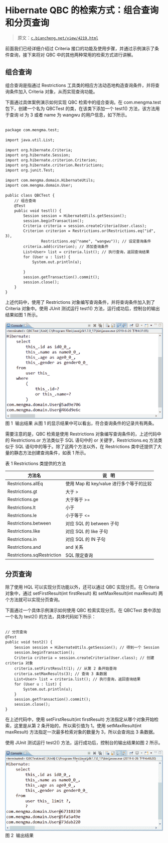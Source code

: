 # Hibernate QBC 的检索方式：组合查询和分页查询

> 原文：[`c.biancheng.net/view/4219.html`](http://c.biancheng.net/view/4219.html)

前面我们已经详细介绍过 Criteria 接口的功能及使用步骤，并通过示例演示了条件查询，接下来将对 QBC 中的其他两种常用的检索方式进行讲解。

## 组合查询

组合查询是指通过 Restrictions 工具类的相应方法动态地构造查询条件，并将查询条件加入 Criteria 对象，从而实现查询功能。

下面通过具体案例演示如何实现 QBC 检索中的组合查询。在 com.mengma.test 包下，创建一个名为 QBCTest 的类，在该类下添加一个 test1() 方法，该方法用于查询 id 为 3 或者 name 为 wangwu 的用户信息，如下所示。

```

package com.mengma.test;

import java.util.List;

import org.hibernate.Criteria;
import org.hibernate.Session;
import org.hibernate.criterion.Criterion;
import org.hibernate.criterion.Restrictions;
import org.junit.Test;

import com.mengma.domain.HibernateUtils;
import com.mengma.domain.User;

public class QBCTest {
    // 组合查询
    @Test
    public void testl() {
        Session session = HibernateUtils.getSession();
        session.beginTransaction();
        Criteria criteria = session.createCriteria(User.class);
        Criterion criterion = Restrictions.or(Restrictions.eq("id", 3),
                Restrictions.eq("name", "wangwu")); // 设定查询条件
        criteria.add(criterion); // 添加查询条件
        List<User> list = criteria.list(); // 执行查询，返回查询结果
        for (User u : list) {
            System.out.println(u);

        }
        session.getTransaction().commit();
        session.close();
    }
}
```

上述代码中，使用了 Restrictions 对象编写查询条件，并将查询条件加入到了 Criteria 对象中。使用 JUnit 测试运行 test1() 方法，运行成功后，控制台的输出结果如图 1 所示。

![输出结果](img/1de5b4835e9577b38aa0cc2ab108b3e6.png)
图 1  输出结果
从图 1 的显示结果中可以看出，符合查询条件的记录共有两条。

需要注意的是，QBC 检索是使用 Restrictions 对象编写查询条件的，上述代码中的 Restrictions.or 方法类似于 SQL 语句中的 or 关键字，Restrictions.eq 方法类似于 SQL 语句中的等于。除了这两个方法以外，在 Restrictions 类中还提供了大量的静态方法创建查询条件，如表 1 所示。

表 1 Restrictions 类提供的方法

| 方法名 | 说   明 |
| --- | --- |
| Restrictions.allEq | 使用 Map 和 key/value 进行多个等于的比较 |
| Restrictions.gt  | 大于 > |
| Restrictions.ge | 大于等于 >= |
| Restrictions.lt | 小于 |
| Restrictions.le | 小于等于 <= |
| Restrictions.between | 对应 SQL 的 between 子句 |
| Restrictions.like | 对应 SQL 的 like 子句 |
| Restrictions.in | 对应 SQL 的 IN 子句 |
| Restrictions.and | and 关系 |
| Restrictions.sqlRestriction | SQL 限定查询 |

## 分页查询

除了使用 HQL 可以实现分页功能以外，还可以通过 QBC 实现分页。在 Criteria 对象中，通过 setFirstResult(int firstResult) 和 setMaxResult(int maxResult) 两个方法就可以实现分页查询。

下面通过一个具体示例演示如何使用 QBC 检索实现分页。在 QBCTest 类中添加一个名为 test2() 的方法，具体代码如下所示：

```

// 分页查询
@Test
public void test2() {
    Session session = HibernateUtils.getSession(); // 得到一个 Session
    session.beginTransaction();
    Criteria criteria = session.createCriteria(User.class); // 创建 criteria 对象
    criteria.setFirstResult(1); // 从第 2 条开始查询
    criteria.setMaxResults(3); // 查询 3 条数据
    List<User> list = criteria.list(); // 执行查询，返回查询结果
    for (User u : list) {
        System.out.println(u);
    }
    session.getTransaction().commit();
    session.close();
}
```

在上述代码中，使用 setFirstResult(int firstResult) 方法指定从哪个对象开始检索，这里是从第 2 条开始的，所以索引值为 1。使用 setMaxResult(int maxResult) 方法指定一次最多检索对象的数量为 3，所以会查询出 3 条数据。

使用 JUnit 测试运行 test2() 方法，运行成功后，控制台的输出结果如图 2 所示。

![输出结果](img/fcd4861ee64d8abb2d4f3f78595eb796.png)
图 2  输出结果